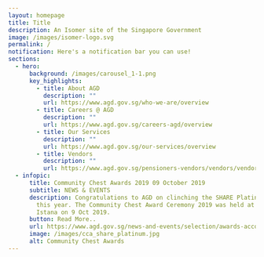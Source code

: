 ```yaml
---
layout: homepage
title: Title
description: An Isomer site of the Singapore Government
image: /images/isomer-logo.svg
permalink: /
notification: Here's a notification bar you can use!
sections:
  - hero:
      background: /images/carousel_1-1.png
      key_highlights:
        - title: About AGD
          description: ""
          url: https://www.agd.gov.sg/who-we-are/overview
        - title: Careers @ AGD
          description: ""
          url: https://www.agd.gov.sg/careers-agd/overview
        - title: Our Services
          description: ""
          url: https://www.agd.gov.sg/our-services/overview
        - title: Vendors
          description: ""
          url: https://www.agd.gov.sg/pensioners-vendors/vendors/vendors@gov
  - infopic:
      title: Community Chest Awards 2019 09 October 2019
      subtitle: NEWS & EVENTS
      description: Congratulations to AGD on clinching the SHARE Platinum Award again
        this year. The Community Chest Award Ceremony 2019 was held at the
        Istana on 9 Oct 2019.
      button: Read More..
      url: https://www.agd.gov.sg/news-and-events/selection/awards-accolades--2019--community-chest-awards-2019
      image: /images/cca_share_platinum.jpg
      alt: Community Chest Awards
---
```

